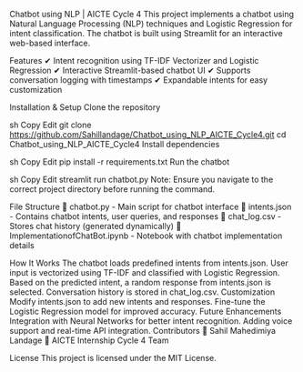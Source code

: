 Chatbot using NLP | AICTE Cycle 4
This project implements a chatbot using Natural Language Processing (NLP) techniques and Logistic Regression for intent classification. The chatbot is built using Streamlit for an interactive web-based interface.

Features
✔ Intent recognition using TF-IDF Vectorizer and Logistic Regression
✔ Interactive Streamlit-based chatbot UI
✔ Supports conversation logging with timestamps
✔ Expandable intents for easy customization

Installation & Setup
Clone the repository

sh
Copy
Edit
git clone https://github.com/Sahillandage/Chatbot_using_NLP_AICTE_Cycle4.git
cd Chatbot_using_NLP_AICTE_Cycle4
Install dependencies

sh
Copy
Edit
pip install -r requirements.txt
Run the chatbot

sh
Copy
Edit
streamlit run chatbot.py
Note: Ensure you navigate to the correct project directory before running the command.

File Structure
📂 chatbot.py - Main script for chatbot interface
📂 intents.json - Contains chatbot intents, user queries, and responses
📂 chat_log.csv - Stores chat history (generated dynamically)
📂 ImplementationofChatBot.ipynb - Notebook with chatbot implementation details

How It Works
The chatbot loads predefined intents from intents.json.
User input is vectorized using TF-IDF and classified with Logistic Regression.
Based on the predicted intent, a random response from intents.json is selected.
Conversation history is stored in chat_log.csv.
Customization
Modify intents.json to add new intents and responses.
Fine-tune the Logistic Regression model for improved accuracy.
Future Enhancements
Integration with Neural Networks for better intent recognition.
Adding voice support and real-time API integration.
Contributors
👤 Sahil Mahedimiya Landage
👤 AICTE Internship Cycle 4 Team

License
This project is licensed under the MIT License.


